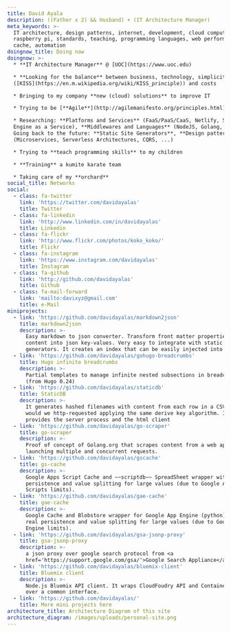 ```yaml
---
title: David Ayala
description: ((Father x 2) && Husband) + (IT Architecture Manager)
meta_keywords: >-
  IT architecture, design patterns, internet, development, cloud computing,
  raspberry pi, standards, teaching, programming languages, web performance,
  cache, automation
doingnow_title: Doing now
doingnow: >-
  * **IT Architecture Manager** @ [UOC](https://www.uoc.edu)

  * **Looking for the balance** between business, technology, simplicity
  ([KISS](https://en.m.wikipedia.org/wiki/KISS_principle)) and costs

  * Bringing to my company **new (cloud) solutions** to improve IT

  * Trying to be [**Agile**](http://agilemanifesto.org/principles.html)

  * Researching: **Platforms and Services** (FaaS/PaaS/CaaS, Netlify, Search
  Engine as a Service), **Middlewares and Languages** (NodeJS, Golang, Python),
  Going back to the future: **Static Site Generators**, **Design patterns**
  (Microservices, Serverless Architectures, CQRS, ...)

  * Trying to **teach programming skills** to my children

  * **Training** a kumite karate team

  * Taking care of my **orchard**
social_title: Networks
social:
  - class: fa-twitter
    link: 'https://twitter.com/davidayalas'
    title: Twitter
  - class: fa-linkedin
    link: 'http://www.linkedin.com/in/davidayalas'
    title: Linkedin
  - class: fa-flickr
    link: 'http://www.flickr.com/photos/koko_koko/'
    title: Flickr
  - class: fa-instagram
    link: 'https://www.instagram.com/davidayalas'
    title: Instagram
  - class: fa-github
    link: 'http://github.com/davidayalas'
    title: Github
  - class: fa-mail-forward
    link: 'mailto:davixyz@gmail.com'
    title: e-Mail
miniprojects:
  - link: 'https://github.com/davidayalas/markdown2json'
    title: markdown2json
    description: >-
      Easy markdown to json converter. Transform front matter properties and
      content into json key-values. Very easy to integrate with static sites
      generators. It creates an index that can be easily injected into algolia.
  - link: 'https://github.com/davidayalas/gohugo-breadcrumbs'
    title: Hugo infinite breadcrumbs
    description: >-
      Partial templates to manage infinite nested subsections in breadcrumbs
      (from Hugo 0.24)
  - link: 'https://github.com/davidayalas/staticdb'
    title: StaticDB
    description: >-
      It generates hashed filenames with content from each row in a CSV that
      would we http-requested applying the same derive key algorithm. It
      provides the server process and the html client
  - link: 'https://github.com/davidayalas/go-scraper'
    title: go-scraper
    description: >-
      Proof of concept of Golang.org that scrapes content from a web application
      launching multiple and concurrent requests.
  - link: 'https://github.com/davidayalas/gscache'
    title: gs-cache
    description: >-
      Google Apps Script Cache and ~~scriptdb~~ SpreadSheet wrapper with real
      persistence and value splitting for large values (due to Google Apps
      Scripts limits).
  - link: 'https://github.com/davidayalas/gae-cache'
    title: gae-cache
    description: >-
      Google Cache and Blobstore wrapper for Google App Engine (python) with
      real persistence and value splitting for large values (due to Google App
      Engine limits).
  - link: 'https://github.com/davidayalas/gsa-jsonp-proxy'
    title: gsa-jsonp-proxy
    description: >-
      a json proxy over google search protocol from <a
      href='https://support.google.com/gsa/'>Google Search Appliance</a>
  - link: 'https://github.com/davidayalas/bluemix-client'
    title: Bluemix client
    description: >-
      Node.js Bluemix API client. It wraps CloudFoudry API and Containers API
      over a common interface.
  - link: 'https://github.com/davidayalas/'
    title: More mini projects here
architecture_title: Architecture Diagram of this site
architecture_diagram: /images/uploads/personal-site.png
---
```


